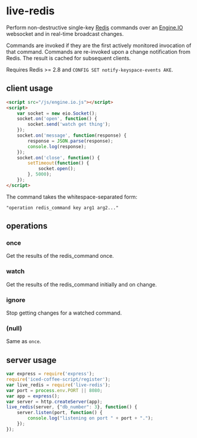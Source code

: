 live-redis
==========

Perform non-destructive single-key [Redis](http://redis.io/) commands
over an [Engine.IO](https://github.com/LearnBoost/engine.io) websocket
and in real-time broadcast changes.

Commands are invoked if they are the first actively monitored
invocation of that command.  Commands are re-invoked upon a change
notification from Redis.  The result is cached for subsequent clients.

Requires Redis >= 2.8 and `CONFIG SET notify-keyspace-events AKE`.

client usage
------------

```html
<script src="/js/engine.io.js"></script>
<script>
    var socket = new eio.Socket();
    socket.on('open', function() {
        socket.send('watch get thing');
    });
    socket.on('message', function(response) {
        response = JSON.parse(response);
        console.log(response);
    });
    socket.on('close', function() {
        setTimeout(function() {
            socket.open();
        }, 5000);
    });
</script>
```

The command takes the whitespace-separated form:

    "operation redis_command key arg1 arg2..."


operations
----------

### once

Get the results of the redis_command once.

### watch

Get the results of the redis_command initially and on change.

### ignore

Stop getting changes for a watched command.

### (null)

Same as `once`.


server usage
------------

```javascript
var express = require('express');
require('iced-coffee-script/register');
var live_redis = require('live-redis');
var port = process.env.PORT || 8080;
var app = express();
var server = http.createServer(app);
live_redis(server, {"db_number": 3}, function() {
    server.listen(port, function() {
        console.log("listening on port " + port + ".");
    });
});
```
